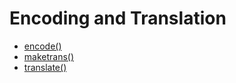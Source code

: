 # Encoding and Translation

+ [encode()](https://www.w3schools.com/python/ref_string_encode.asp)
+ [maketrans()](https://www.w3schools.com/python/ref_string_maketrans.asp)
+ [translate()](https://www.w3schools.com/python/ref_string_translate.asp)
